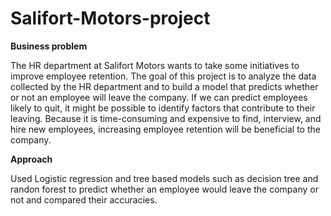 # Salifort-Motors-project

**Business problem**

The HR department at Salifort Motors wants to take some initiatives to improve employee retention.
The goal of this project is to analyze the data collected by the HR department and to build a model that predicts whether or not an employee will leave the company.
If we can predict employees likely to quit, it might be possible to identify factors that contribute to their leaving. Because it is time-consuming and expensive to find, interview, and hire new employees, increasing employee retention will be beneficial to the company.

**Approach**

Used Logistic regression and tree based models such as decision tree and randon forest to predict whether an employee would leave the company or not and compared their accuracies.


